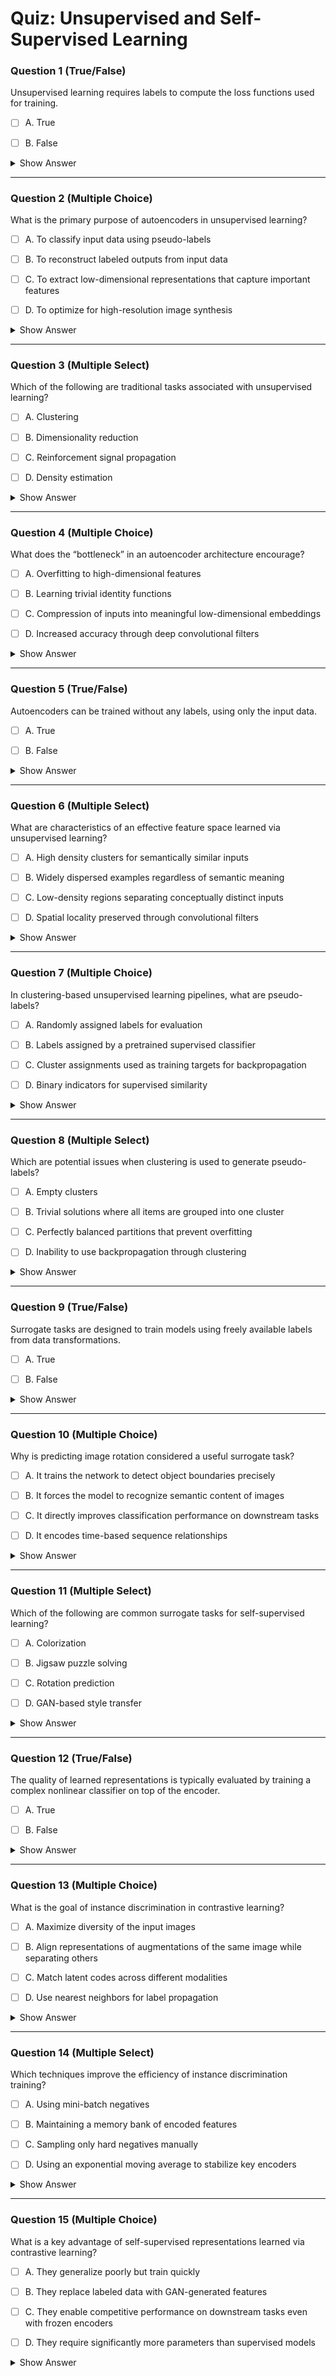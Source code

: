 # Quiz: Unsupervised and Self-Supervised Learning







### Question 1 (True/False)  


Unsupervised learning requires labels to compute the loss functions used for training.

- [ ] A. True

- [ ] B. False

<details>
<summary>Show Answer</summary>

**Correct Answers:** B
**Explanation:**  
Unsupervised learning does not rely on labels; it uses patterns in the data.  
> "We assume we have no labels, all we have are unlabeled examples..."
</details>

---







### Question 2 (Multiple Choice)  


What is the primary purpose of autoencoders in unsupervised learning?

- [ ] A. To classify input data using pseudo-labels

- [ ] B. To reconstruct labeled outputs from input data

- [ ] C. To extract low-dimensional representations that capture important features

- [ ] D. To optimize for high-resolution image synthesis

<details>
<summary>Show Answer</summary>

**Correct Answer:** To extract low-dimensional representations that capture important features  
**Explanation:**  
Autoencoders compress data into lower-dimensional representations for reconstruction.  
> "...we're trying to compress the image or any other data through some bottleneck..."
</details>

---







### Question 3 (Multiple Select)  


Which of the following are traditional tasks associated with unsupervised learning?

- [ ] A. Clustering

- [ ] B. Dimensionality reduction

- [ ] C. Reinforcement signal propagation

- [ ] D. Density estimation

<details>
<summary>Show Answer</summary>

**Correct Answers:** Clustering, Dimensionality reduction, Density estimation  
**Explanation:**  
These are core classical tasks under unsupervised learning.  
> "...tasks such as clustering or density estimation..."  
> "...use an autoencoder to perform dimensionality reduction..."
</details>

---







### Question 4 (Multiple Choice)  


What does the “bottleneck” in an autoencoder architecture encourage?

- [ ] A. Overfitting to high-dimensional features

- [ ] B. Learning trivial identity functions

- [ ] C. Compression of inputs into meaningful low-dimensional embeddings

- [ ] D. Increased accuracy through deep convolutional filters

<details>
<summary>Show Answer</summary>

**Correct Answer:** Compression of inputs into meaningful low-dimensional embeddings  
**Explanation:**  
The bottleneck enforces feature learning through constrained representation.  
> "...compress the image... and then decompress it again..."
</details>

---







### Question 5 (True/False)  


Autoencoders can be trained without any labels, using only the input data.

- [ ] A. True

- [ ] B. False

<details>
<summary>Show Answer</summary>

**Correct Answers:** A
**Explanation:**  
Autoencoders learn from reconstruction loss, not labels.  
> "...we train the autoencoder to reconstruct the original image..."
</details>

---







### Question 6 (Multiple Select)  


What are characteristics of an effective feature space learned via unsupervised learning?

- [ ] A. High density clusters for semantically similar inputs

- [ ] B. Widely dispersed examples regardless of semantic meaning

- [ ] C. Low-density regions separating conceptually distinct inputs

- [ ] D. Spatial locality preserved through convolutional filters

<details>
<summary>Show Answer</summary>

**Correct Answers:** High density clusters for semantically similar inputs, Low-density regions separating conceptually distinct inputs  
**Explanation:**  
Effective representations cluster similar inputs and separate dissimilar ones.  
> "...samples that are semantically similar are close together..."  
> "...semantically dissimilar examples are far apart..."
</details>

---







### Question 7 (Multiple Choice)  


In clustering-based unsupervised learning pipelines, what are pseudo-labels?

- [ ] A. Randomly assigned labels for evaluation

- [ ] B. Labels assigned by a pretrained supervised classifier

- [ ] C. Cluster assignments used as training targets for backpropagation

- [ ] D. Binary indicators for supervised similarity

<details>
<summary>Show Answer</summary>

**Correct Answer:** Cluster assignments used as training targets for backpropagation  
**Explanation:**  
Clustering assigns pseudo-labels which are then used as targets.  
> "...use clustering algorithms to generate pseudo-labels for the unlabeled data..."
</details>

---







### Question 8 (Multiple Select)  


Which are potential issues when clustering is used to generate pseudo-labels?

- [ ] A. Empty clusters

- [ ] B. Trivial solutions where all items are grouped into one cluster

- [ ] C. Perfectly balanced partitions that prevent overfitting

- [ ] D. Inability to use backpropagation through clustering

<details>
<summary>Show Answer</summary>

**Correct Answers:** Empty clusters, Trivial solutions where all items are grouped into one cluster  
**Explanation:**  
These are known risks in clustering-based training.  
> "...there may be empty clusters or trivial solutions where all data collapse to one cluster..."
</details>

---







### Question 9 (True/False)  


Surrogate tasks are designed to train models using freely available labels from data transformations.

- [ ] A. True

- [ ] B. False

<details>
<summary>Show Answer</summary>

**Correct Answers:** A
**Explanation:**  
Surrogate tasks create labels from data transformations.  
> "...a surrogate task... where we try to predict the rotation... even though the original image has no label."
</details>

---







### Question 10 (Multiple Choice)  


Why is predicting image rotation considered a useful surrogate task?

- [ ] A. It trains the network to detect object boundaries precisely

- [ ] B. It forces the model to recognize semantic content of images

- [ ] C. It directly improves classification performance on downstream tasks

- [ ] D. It encodes time-based sequence relationships

<details>
<summary>Show Answer</summary>

**Correct Answer:** It forces the model to recognize semantic content of images  
**Explanation:**  
Rotation prediction forces semantic awareness.  
> "...predict which of the four rotations... the neural network must understand whether there is an upright dog..."
</details>

---







### Question 11 (Multiple Select)  


Which of the following are common surrogate tasks for self-supervised learning?

- [ ] A. Colorization

- [ ] B. Jigsaw puzzle solving

- [ ] C. Rotation prediction

- [ ] D. GAN-based style transfer

<details>
<summary>Show Answer</summary>

**Correct Answers:** Colorization, Jigsaw puzzle solving, Rotation prediction  
**Explanation:**  
These are classic self-supervised tasks.  
> "...predict the correct color... jigsaw puzzles... rotation prediction..."
</details>

---







### Question 12 (True/False)  


The quality of learned representations is typically evaluated by training a complex nonlinear classifier on top of the encoder.

- [ ] A. True

- [ ] B. False

<details>
<summary>Show Answer</summary>

**Correct Answers:** B
**Explanation:**  
Representations are evaluated using a simple linear classifier to avoid confounding effects.  
> "We will train a linear classifier on top of the features... and test the accuracy..."
</details>

---







### Question 13 (Multiple Choice)  


What is the goal of instance discrimination in contrastive learning?

- [ ] A. Maximize diversity of the input images

- [ ] B. Align representations of augmentations of the same image while separating others

- [ ] C. Match latent codes across different modalities

- [ ] D. Use nearest neighbors for label propagation

<details>
<summary>Show Answer</summary>

**Correct Answer:** Align representations of augmentations of the same image while separating others  
**Explanation:**  
Instance discrimination aims to align augmentations and separate distinct inputs.  
> "...make the representations of the augmentations of the same image close together... other examples farther apart..."
</details>

---







### Question 14 (Multiple Select)  


Which techniques improve the efficiency of instance discrimination training?

- [ ] A. Using mini-batch negatives

- [ ] B. Maintaining a memory bank of encoded features

- [ ] C. Sampling only hard negatives manually

- [ ] D. Using an exponential moving average to stabilize key encoders

<details>
<summary>Show Answer</summary>

**Correct Answers:** Using mini-batch negatives, Maintaining a memory bank of encoded features, Using an exponential moving average to stabilize key encoders  
**Explanation:**  
All of these are techniques used to improve training in contrastive learning.  
> "...use mini-batch negatives... use a memory bank... exponential moving average of the encoder weights..."
</details>

---







### Question 15 (Multiple Choice)  


What is a key advantage of self-supervised representations learned via contrastive learning?

- [ ] A. They generalize poorly but train quickly

- [ ] B. They replace labeled data with GAN-generated features

- [ ] C. They enable competitive performance on downstream tasks even with frozen encoders

- [ ] D. They require significantly more parameters than supervised models

<details>
<summary>Show Answer</summary>

**Correct Answer:** They enable competitive performance on downstream tasks even with frozen encoders  
**Explanation:**  
Contrastive methods achieve strong results with fixed feature extractors.  
> "...you get extremely strong performance, even when you freeze the features and only train a linear classifier..."
</details>

